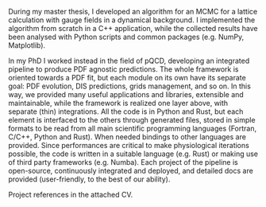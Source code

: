 During my master thesis, I developed an algorithm for an MCMC for a lattice
calculation with gauge fields in a dynamical background. I implemented the
algorithm from scratch in a C++ application, while the collected results have
been analysed with Python scripts and common packages (e.g. NumPy, Matplotlib).

In my PhD I worked instead in the field of pQCD, developing an integrated
pipeline to produce PDF agnostic predictions.
The whole framework is oriented towards a PDF fit, but each module on its own
have its separate goal: PDF evolution, DIS predictions, grids management, and so
on. In this way, we provided many useful applications and libraries, extensible
and maintainable, while the framework is realized one layer above, with separate
(thin) integrations.
All the code is in Python and Rust, but each element is interfaced to the others
through generated files, stored in simple formats to be read from all main
scientific programming languages (Fortran, C/C++, Python and Rust). When needed
bindings to other languages are provided.
Since performances are critical to make physiological iterations possible, the
code is written in a suitable language (e.g. Rust) or making use of third party
frameworks (e.g. Numba).
Each project of the pipeline is open-source, continuously integrated and
deployed, and detailed docs are provided (user-friendly, to the best of our
ability).

Project references in the attached CV.

